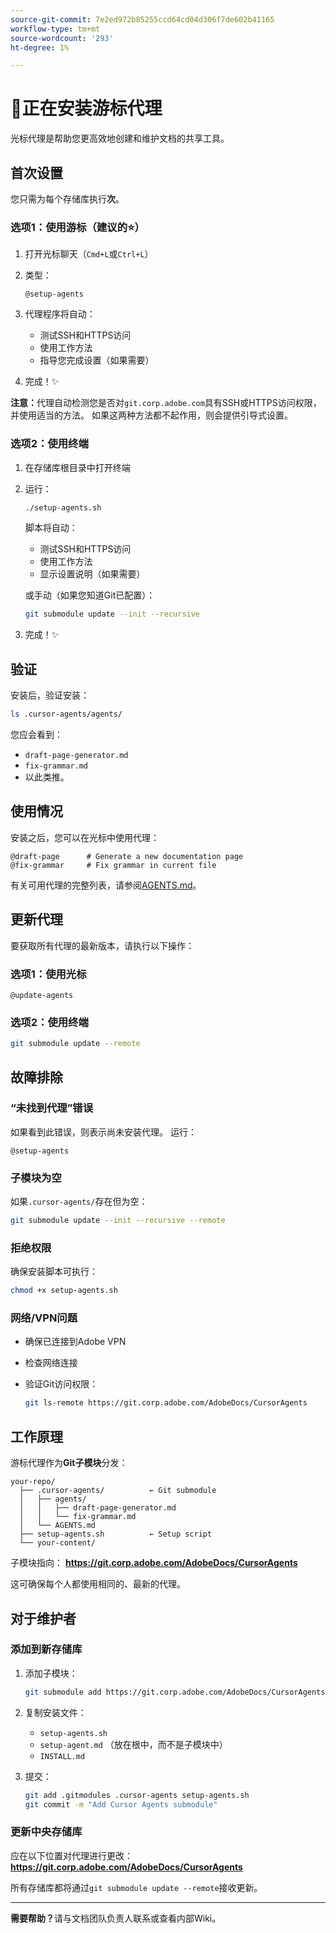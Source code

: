 ```yaml
---
source-git-commit: 7e2ed972b85255ccd64cd04d306f7de602b41165
workflow-type: tm+mt
source-wordcount: '293'
ht-degree: 1%

---
```

# 🚀正在安装游标代理

光标代理是帮助您更高效地创建和维护文档的共享工具。

## 首次设置

您只需为每个存储库执行&#x200B;**次**。

### 选项1：使用游标（建议的⭐）

1. 打开光标聊天（`Cmd+L`或`Ctrl+L`）
2. 类型：

   ```
   @setup-agents
   ```

3. 代理程序将自动：
   - 测试SSH和HTTPS访问
   - 使用工作方法
   - 指导您完成设置（如果需要）
4. 完成！✨

**注意：**&#x200B;代理自动检测您是否对`git.corp.adobe.com`具有SSH或HTTPS访问权限，并使用适当的方法。 如果这两种方法都不起作用，则会提供引导式设置。

### 选项2：使用终端

1. 在存储库根目录中打开终端
2. 运行：

   ```bash
   ./setup-agents.sh
   ```

   脚本将自动：
   - 测试SSH和HTTPS访问
   - 使用工作方法
   - 显示设置说明（如果需要）

   或手动（如果您知道Git已配置）：

   ```bash
   git submodule update --init --recursive
   ```

3. 完成！✨

## 验证

安装后，验证安装：

```bash
ls .cursor-agents/agents/
```

您应会看到：
- `draft-page-generator.md`
- `fix-grammar.md`
- 以此类推。

## 使用情况

安装之后，您可以在光标中使用代理：

```
@draft-page      # Generate a new documentation page
@fix-grammar     # Fix grammar in current file
```

有关可用代理的完整列表，请参阅[AGENTS.md](AGENTS.md)。

## 更新代理

要获取所有代理的最新版本，请执行以下操作：

### 选项1：使用光标

```
@update-agents
```

### 选项2：使用终端

```bash
git submodule update --remote
```

## 故障排除

### “未找到代理”错误

如果看到此错误，则表示尚未安装代理。 运行：

```
@setup-agents
```

### 子模块为空

如果`.cursor-agents/`存在但为空：

```bash
git submodule update --init --recursive --remote
```

### 拒绝权限

确保安装脚本可执行：

```bash
chmod +x setup-agents.sh
```

### 网络/VPN问题

- 确保已连接到Adobe VPN
- 检查网络连接
- 验证Git访问权限：

  ```bash
  git ls-remote https://git.corp.adobe.com/AdobeDocs/CursorAgents
  ```

## 工作原理

游标代理作为&#x200B;**Git子模块**&#x200B;分发：

```
your-repo/
  ├── .cursor-agents/          ← Git submodule
  │   ├── agents/
  │   │   ├── draft-page-generator.md
  │   │   └── fix-grammar.md
  │   └── AGENTS.md
  ├── setup-agents.sh          ← Setup script
  └── your-content/
```

子模块指向：
**https://git.corp.adobe.com/AdobeDocs/CursorAgents**

这可确保每个人都使用相同的、最新的代理。

## 对于维护者

### 添加到新存储库

1. 添加子模块：

   ```bash
   git submodule add https://git.corp.adobe.com/AdobeDocs/CursorAgents.git .cursor-agents
   ```

2. 复制安装文件：
   - `setup-agents.sh`
   - `setup-agent.md` （放在根中，而不是子模块中）
   - `INSTALL.md`

3. 提交：

   ```bash
   git add .gitmodules .cursor-agents setup-agents.sh
   git commit -m "Add Cursor Agents submodule"
   ```

### 更新中央存储库

应在以下位置对代理进行更改：
**https://git.corp.adobe.com/AdobeDocs/CursorAgents**

所有存储库都将通过`git submodule update --remote`接收更新。

---

**需要帮助？**&#x200B;请与文档团队负责人联系或查看内部Wiki。
